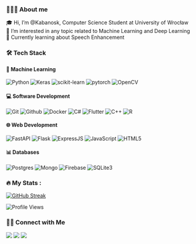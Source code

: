 ### 👨🏻‍💻 About me
🎓 Hi, I’m @Kabanosk, Computer Science Student at University of Wrocław <br/>
🤖 I’m interested in any topic related to Machine Learning and Deep Learning <br/>
🌱 Currently learning about Speech Enhancement 

### :hammer_and_wrench: Tech Stack

#### 🤖 Machine Learning 
![Python](https://img.shields.io/badge/Python-14354C?&logo=python&logoColor=white)
![Keras](https://img.shields.io/badge/Keras-%23D00000.svg?logo=Keras&logoColor=white)
![scikit-learn](https://img.shields.io/badge/scikit--learn-%23F7931E.svg?&logo=scikit-learn&logoColor=white)
![pytorch](https://img.shields.io/badge/PyTorch-EE4C2C?&logo=PyTorch&logoColor=white) 
![OpenCV](https://img.shields.io/badge/opencv-%23white.svg?&logo=opencv&logoColor=white)

#### 💻 Software Development 
![Git](https://img.shields.io/badge/GIT-E44C30?&logo=git&logoColor=white)
![Github](https://img.shields.io/badge/github-171515?&logo=github&logoColor=white)
![Docker](https://img.shields.io/badge/docker-%230db7ed.svg?&logo=docker&logoColor=white)
![C#](https://img.shields.io/badge/C%23-058e0c?&logo=c-sharp&logoColor=white)
![Flutter](https://img.shields.io/badge/Flutter-02569B?&logo=flutter&logoColor=white)
![C++](https://img.shields.io/badge/c++-%2300599C.svg?&logo=c%2B%2B&logoColor=white)
![R](https://img.shields.io/badge/R-276DC3?&logo=r&logoColor=white)

#### 🌐 Web Development
![FastAPI](https://img.shields.io/badge/FastAPI-005571?logo=fastapi)
![Flask](https://img.shields.io/badge/Flask-000000?logo=flask&logoColor=white)
![ExpressJS](https://img.shields.io/badge/Express.js-000000?&logo=express&logoColor=white)
![JavaScript](https://img.shields.io/badge/JavaScript-323330?&logo=javascript&logoColor=F7DF1E)
![HTML5](https://img.shields.io/badge/html5-%23E34F26.svg?logo=html5&logoColor=white)

#### 📊 Databases
![Postgres](https://img.shields.io/badge/Postgres-%23316192.svg?&logo=postgresql&logoColor=white)
![Mongo](https://img.shields.io/badge/MongoDB-4EA94B?&logo=mongodb&logoColor=white)
![Firebase](https://img.shields.io/badge/firebase-ffa428?&logo=firebase&logoColor=white&fontColor=white)
![SQLite3](https://img.shields.io/badge/SQLite-07405E?&logo=sqlite&logoColor=white)

### :fire: My Stats :

[![GitHub Streak](http://github-readme-streak-stats.herokuapp.com?user=Kabanosk&theme=dark&background=0d1117)](https://git.io/streak-stats)

![Profile Views](https://komarev.com/ghpvc/?username=Kabanosk)

### 🤝🏻 Connect with Me
<a href="mailto:fiolkawojciech@gmail.com"><img src="https://img.shields.io/badge/fiolkawojciech@gmail.com-b23e2f?logo=gmail&logoColor=white"></a>
<a href="https://www.linkedin.com/in/wojciech-fio%C5%82ka-850535177/"><img src="https://img.shields.io/badge/Wojciech Fiołka-blue?logo=linkedin&logoColor=white"></a>
<a href="https://www.facebook.com/Kabanosk/"><img src="https://img.shields.io/badge/Wojciech Fiołka-1877F2?&logo=facebook&logoColor=white"></a>

